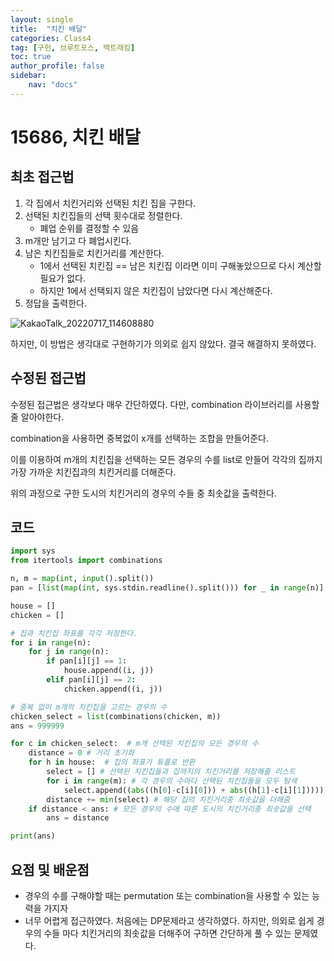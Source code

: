 ```yaml
---
layout: single
title:  "치킨 배달"
categories: Class4
tag: [구헌, 브루트포스, 백트래킹]
toc: true
author_profile: false
sidebar: 
    nav: "docs"
---
```


# 15686, 치킨 배달

## 최초 접근법

1. 각 집에서 치킨거리와 선택된 치킨 집을 구한다. 
2. 선택된 치킨집들의 선택 횟수대로 정렬한다. 
   - 폐업 순위를 결정할 수 있음
3. m개만 남기고 다 폐업시킨다.
4. 남은 치킨집들로 치킨거리를 계산한다. 
   - 1에서 선택된 치킨집 == 남은 치킨집 이라면 이미 구해놓았으므로 다시 계산할 필요가 없다. 
   - 하지만 1에서 선택되지 않은 치킨집이 남았다면 다시 계산해준다.
5. 정답을 출력한다. 

![KakaoTalk_20220717_114608880](../../images/2022-07-17-Chicken_delivery/KakaoTalk_20220717_114608880.jpg)

하지만, 이 방법은 생각대로 구현하기가 의외로 쉽지 않았다. 결국 해결하지 못하였다. 

## 수정된 접근법

수정된 접근법은 생각보다 매우 간단하였다. 다만, combination 라이브러리를 사용할 줄 알아야한다. 

combination을 사용하면 중복없이 x개를 선택하는 조합을 만들어준다. 

이를 이용하여 m개의 치킨집을 선택하는 모든 경우의 수를 list로 만들어 각각의 집까지 가장 가까운 치킨집과의 치킨거리를 더해준다. 

위의 과정으로 구한 도시의 치킨거리의 경우의 수들 중 최솟값을 출력한다. 

## 코드

```python
import sys
from itertools import combinations

n, m = map(int, input().split())
pan = [list(map(int, sys.stdin.readline().split())) for _ in range(n)]

house = []
chicken = []

# 집과 치킨집 좌표를 각각 저장한다.
for i in range(n):
    for j in range(n):
        if pan[i][j] == 1:
            house.append((i, j))
        elif pan[i][j] == 2:
            chicken.append((i, j))

# 중복 없이 m개의 치킨집을 고르는 경우의 수
chicken_select = list(combinations(chicken, m))
ans = 999999

for c in chicken_select:  # m개 선택된 치킨집의 모든 경우의 수
    distance = 0 # 거리 초기화
    for h in house:  # 집의 좌표가 튜플로 반환
        select = [] # 선택된 치킨집들과 집까지의 치킨거리를 저장해줄 리스트
        for i in range(m): # 각 경우의 수마다 선택된 치킨집들을 모두 탐색
            select.append((abs((h[0]-c[i][0])) + abs((h[1]-c[i][1])))) # 치킨거리를 추가
        distance += min(select) # 해당 집의 치킨거리중 최솟값을 더해줌
    if distance < ans: # 모든 경우의 수에 따른 도시의 치킨거리중 최솟값을 선택
        ans = distance

print(ans)
```

## 요점 및 배운점

- 경우의 수를 구해야할 때는 permutation 또는 combination을 사용할 수 있는 능력을 가지자
- 너무 어렵게 접근하였다. 처음에는 DP문제라고 생각하였다. 하지만, 의외로 쉽게 경우의 수들 마다 치킨거리의 최솟값을 더해주어 구하면 간단하게 풀 수 있는 문제였다. 
